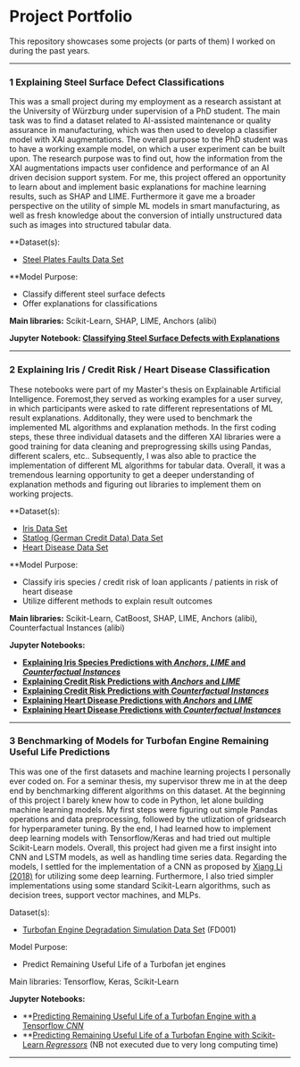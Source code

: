# Project Portfolio

This repository showcases some projects (or parts of them) I worked on during the past years.

---

### 1 Explaining Steel Surface Defect Classifications

This was a small project during my employment as a research assistant at the University of Würzburg under supervision of a PhD student. The main task was to find a dataset related to AI-assisted maintenance or quality assurance in manufacturing, which was then used to develop a classifier model with XAI augmentations. The overall purpose to the PhD student was to have a working example model, on which a user experiment can be built upon. The research purpose was to find out, how the information from the XAI augmentations impacts user confidence and performance of an AI driven decision support system. For me, this project offered an opportunity to learn about and implement basic explanations for machine learning results, such as SHAP and LIME. Furthermore it gave me a broader perspective on the utility of simple ML models in smart manufacturing, as well as fresh knowledge about the conversion of intially unstructured data such as images into structured tabular data.

**Dataset(s):
- [Steel Plates Faults Data Set](http://archive.ics.uci.edu/ml/datasets/steel+plates+faults)

**Model Purpose:
- Classify different steel surface defects
- Offer explanations for classifications

**Main libraries:** Scikit-Learn, SHAP, LIME, Anchors (alibi)

**Jupyter Notebook: [Classifying Steel Surface Defects with Explanations][1]**

[1]:https://nbviewer.jupyter.org/github/kvn23/portfolio/blob/main/Steel%20Surface%20Defect%20Classifier/steelsurface_classification_xai.ipynb

---

### 2 Explaining Iris / Credit Risk / Heart Disease Classification

These notebooks were part of my Master's thesis on Explainable Artificial Intelligence. Foremost,they served as working examples for a user survey, in which participants were asked to rate different representations of ML result explanations. Additonally, they were used to benchmark the implemented ML algorithms and explanation methods. In the first coding steps, these three individual datasets and the differen XAI libraries were a good training for data cleaning and preprogressing skills using Pandas, different scalers, etc.. Subsequently, I was also able to practice the implementation of different ML algorithms for tabular data. Overall, it was a tremendous learning opportunity to get a deeper understanding of explanation methods and figuring out libraries to implement them on working projects.

**Dataset(s):
- [Iris Data Set](https://archive.ics.uci.edu/ml/datasets/iris)
- [Statlog (German Credit Data) Data Set](https://archive.ics.uci.edu/ml/datasets/statlog+(german+credit+data))
- [Heart Disease Data Set](https://archive.ics.uci.edu/ml/datasets/Heart+Disease)

**Model Purpose:
- Classify iris species / credit risk of loan applicants / patients in risk of heart disease
- Utilize different methods to explain result outcomes

**Main libraries:** Scikit-Learn, CatBoost, SHAP, LIME, Anchors (alibi), Counterfactual Instances (alibi)

**Jupyter Notebooks:**
- **[Explaining Iris Species Predictions with *Anchors*, *LIME* and *Counterfactual Instances*][2]**
- **[Explaining Credit Risk Predictions with *Anchors* and *LIME*][3]**
- **[Explaining Credit Risk Predictions with *Counterfactual Instances*][4]**
- **[Explaining Heart Disease Predictions with *Anchors* and *LIME*][5]**
- **[Explaining Heart Disease Predictions with *Counterfactual Instances*][6]**

[2]:https://nbviewer.jupyter.org/github/kvn23/portfolio/blob/main/ML%20Prediction%20Explainers/iris_classification_xai.ipynb
[3]:https://nbviewer.jupyter.org/github/kvn23/portfolio/blob/main/ML%20Prediction%20Explainers/credit_risk_anchors_lime.ipynb
[4]:https://nbviewer.jupyter.org/github/kvn23/portfolio/blob/main/ML%20Prediction%20Explainers/credit_risk_counterfactuals.ipynb
[5]:https://nbviewer.jupyter.org/github/kvn23/portfolio/blob/main/ML%20Prediction%20Explainers/Heart%20Disease_AnchorsLime.ipynb
[6]:https://nbviewer.jupyter.org/github/kvn23/portfolio/blob/main/ML%20Prediction%20Explainers/Heart%20Disease_Counterfactuals.ipynb

---

### 3  Benchmarking of Models for Turbofan Engine Remaining Useful Life Predictions

This was one of the first datasets and machine learning projects I personally ever coded on. For a seminar thesis, my supervisor threw me in at the deep end by benchmarking different algorithms on this dataset. At the beginning of this project I barely knew how to code in Python, let alone building machine learning models. My first steps were figuring out simple Pandas operations and data preprocessing, followed by the utlization of gridsearch for hyperparameter tuning. By the end, I had learned how to implement deep learning models with Tensorflow/Keras and had tried out multiple Scikit-Learn models. Overall, this project had given me a first insight into CNN and LSTM models, as well as handling time series data. Regarding the models, I settled for the implementation of a CNN as proposed by [Xiang Li (2018)](https://www.sciencedirect.com/science/article/abs/pii/S0951832017307779) for utilizing some deep learning. Furthermore, I also tried simpler implementations using some standard Scikit-Learn algorithms, such as decision trees, support vector machines, and MLPs.

Dataset(s):
- [Turbofan Engine Degradation Simulation Data Set](https://ti.arc.nasa.gov/tech/dash/groups/pcoe/prognostic-data-repository/) (FD001)

Model Purpose:
- Predict Remaining Useful Life of a Turbofan jet engines

Main libraries: Tensorflow, Keras, Scikit-Learn

**Jupyter Notebooks:**
- **[Predicting Remaining Useful Life of a Turbofan Engine with a Tensorflow *CNN*](https://nbviewer.jupyter.org/github/kvn23/portfolio/blob/main/Turbofan/Turbofan%20RUL%20Prediction.ipynb)
- **[Predicting Remaining Useful Life of a Turbofan Engine with Scikit-Learn *Regressors*](https://nbviewer.jupyter.org/github/kvn23/portfolio/blob/main/Turbofan/FD001_scikit_regressors.ipynb) (NB not executed due to very long computing time)
---

